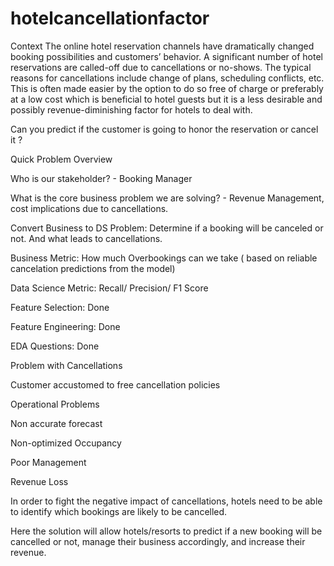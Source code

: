 # hotelcancellationfactor

Context
The online hotel reservation channels have dramatically changed booking possibilities and customers’ behavior. A significant number of hotel reservations are called-off due to cancellations or no-shows. The typical reasons for cancellations include change of plans, scheduling conflicts, etc. This is often made easier by the option to do so free of charge or preferably at a low cost which is beneficial to hotel guests but it is a less desirable and possibly revenue-diminishing factor for hotels to deal with.

Can you predict if the customer is going to honor the reservation or cancel it ?

Quick Problem Overview

Who is our stakeholder? - Booking Manager

What is the core business problem we are solving? - Revenue Management, cost implications due to cancellations.

Convert Business to DS Problem: Determine if a booking will be canceled or not. And what leads to cancellations.

Business Metric: How much Overbookings can we take ( based on reliable cancelation predictions from the model)

Data Science Metric: Recall/ Precision/ F1 Score

Feature Selection: Done

Feature Engineering: Done

EDA Questions: Done



Problem with Cancellations

Customer accustomed to free cancellation policies

Operational Problems

Non accurate forecast

Non-optimized Occupancy

Poor Management

Revenue Loss

In order to fight the negative impact of cancellations, hotels need to be able to identify which bookings are likely to be cancelled.


Here the solution will allow hotels/resorts to predict if a new booking will be cancelled or not, manage their business accordingly, and increase their revenue.
